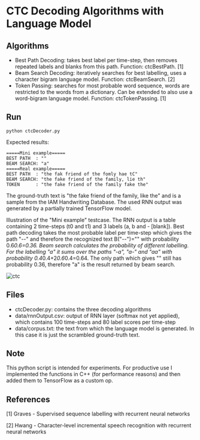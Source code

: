 # CTC Decoding Algorithms with Language Model

## Algorithms
- Best Path Decoding: takes best label per time-step, then removes repeated labels and blanks from this path. Function: ctcBestPath. \[1]
- Beam Search Decoding: iteratively searches for best labelling, uses a character bigram language model. Function: ctcBeamSearch. \[2]
- Token Passing: searches for most probable word sequence, words are restricted to the words from a dictionary. Can be extended to also use a word-bigram language model. Function: ctcTokenPassing. \[1]

## Run
```python ctcDecoder.py```

Expected results:
```
=====Mini example=====
BEST PATH  : ""
BEAM SEARCH: "a"
=====Real example=====
BEST PATH  : "the fak friend of the fomly hae tC"
BEAM SEARCH: "the fake friend of the family, lie th"
TOKEN      : "the fake friend of the family fake the"
```

The ground-truth text is "the fake friend of the family, like the" and is a sample from the IAM Handwriting Database. 
The used RNN output was generated by a partially trained TensorFlow model.

Illustration of the "Mini example" testcase. The RNN output is a table containing 2 time-steps (t0 and t1) and 3 labels (a, b and - \[blank]).
Best path decoding takes the most probable label per time-step which gives the path "--" and therefore the recognized text B("--")="" with probability 0.6*0.6=0.36.
Beam search calculates the probability of different labelling. For the labelling "a" it sums over the paths "-a", "a-" and "aa" with probability 0.4*0.4+2*0.6*0.4=0.64.
The only path which gives "" still has probability 0.36, therefore "a" is the result returned by beam search.

![ctc](./doc/ctc.png)

## Files
- ctcDecoder.py: contains the three decoding algorithms
- data/rnnOutput.csv: output of RNN layer (softmax not yet applied), which contains 100 time-steps and 80 label scores per time-step
- data/corpus.txt: the text from which the language model is generated. In this case it is just the scrambled ground-truth text.

## Note
This python script is intended for experiments. 
For productive use I implemented the functions in C++ (for performance reasons) and then added them to TensorFlow as a custom op.

## References

\[1] Graves - Supervised sequence labelling with recurrent neural networks

\[2] Hwang - Character-level incremental speech recognition with recurrent neural networks
